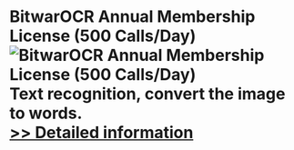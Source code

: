 # BitwarOCR Annual Membership License (500 Calls/Day)<br />![BitwarOCR Annual Membership License (500 Calls/Day)](https://mycommerce.akamaized.net/api/pimages/P300986657/BIG/300986657.PNG)<br />Text recognition, convert the image to words.<br />[>> Detailed information](https://secure.shareit.com/shareit/product.html?productid=300986657&affiliateid=200057808)